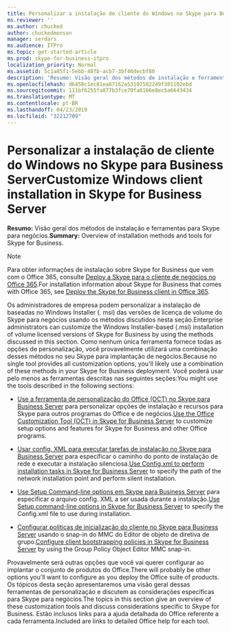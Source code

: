```yaml
---
title: Personalizar a instalação de cliente do Windows no Skype para Business Server
ms.reviewer: ''
ms.author: chucked
author: chuckedmonson
manager: serdars
ms.audience: ITPro
ms.topic: get-started-article
ms.prod: skype-for-business-itpro
localization_priority: Normal
ms.assetid: 5c1a85f1-5ebb-48fb-acb7-3bf46decbf80
description: 'Resumo: Visão geral dos métodos de instalação e ferramentas para Skype para negócios.'
ms.openlocfilehash: d6458c1ec81ea67162a53107582249f301102ebd
ms.sourcegitcommit: 111bf6255fa877b3fce70fa8166e8ec5a6643434
ms.translationtype: MT
ms.contentlocale: pt-BR
ms.lasthandoff: 04/23/2019
ms.locfileid: "32212709"
---
```

# <a name="customize-windows-client-installation-in-skype-for-business-server"></a><span data-ttu-id="16009-103">Personalizar a instalação de cliente do Windows no Skype para Business Server</span><span class="sxs-lookup"><span data-stu-id="16009-103">Customize Windows client installation in Skype for Business Server</span></span>
 
<span data-ttu-id="16009-104">**Resumo:** Visão geral dos métodos de instalação e ferramentas para Skype para negócios.</span><span class="sxs-lookup"><span data-stu-id="16009-104">**Summary:** Overview of installation methods and tools for Skype for Business.</span></span>
  
> [!NOTE]
> <span data-ttu-id="16009-105">Para obter informações de instalação sobre Skype for Business que vem com o Office 365, consulte [Deploy a Skype para o cliente de negócios no Office 365](https://support.office.com/article/8c563b81-22c9-4024-9efe-9fe28c7bbc96).</span><span class="sxs-lookup"><span data-stu-id="16009-105">For installation information about Skype for Business that comes with Office 365, see [Deploy the Skype for Business client in Office 365](https://support.office.com/article/8c563b81-22c9-4024-9efe-9fe28c7bbc96).</span></span> 
  
<span data-ttu-id="16009-106">Os administradores de empresa podem personalizar a instalação de baseadas no Windows Installer (. msi) das versões de licença de volume do Skype para negócios usando os métodos discutidos nesta seção.</span><span class="sxs-lookup"><span data-stu-id="16009-106">Enterprise administrators can customize the Windows Installer-based (.msi) installation of volume licensed versions of Skype for Business by using the methods discussed in this section.</span></span> <span data-ttu-id="16009-107">Como nenhum única ferramenta fornece todas as opções de personalização, você provavelmente utilizará uma combinação desses métodos no seu Skype para implantação de negócios.</span><span class="sxs-lookup"><span data-stu-id="16009-107">Because no single tool provides all customization options, you'll likely use a combination of these methods in your Skype for Business deployment.</span></span> <span data-ttu-id="16009-108">Você poderá usar pelo menos as ferramentas descritas nas seguintes seções:</span><span class="sxs-lookup"><span data-stu-id="16009-108">You might use the tools described in the following sections:</span></span>
  
- <span data-ttu-id="16009-109">[Use a ferramenta de personalização do Office (OCT) no Skype para Business Server](use-the-office-customization-tool-oct.md) para personalizar opções de instalação e recursos para Skype para outros programas do Office e de negócios.</span><span class="sxs-lookup"><span data-stu-id="16009-109">[Use the Office Customization Tool (OCT) in Skype for Business Server](use-the-office-customization-tool-oct.md) to customize setup options and features for Skype for Business and other Office programs.</span></span>
    
- <span data-ttu-id="16009-110">[Usar config. XML para executar tarefas de instalação no Skype para Business Server](use-config-xml-to-perform-installation-tasks.md) para especificar o caminho do ponto de instalação de rede e executar a instalação silenciosa.</span><span class="sxs-lookup"><span data-stu-id="16009-110">[Use Config.xml to perform installation tasks in Skype for Business Server](use-config-xml-to-perform-installation-tasks.md) to specify the path of the network installation point and perform silent installation.</span></span>
    
- <span data-ttu-id="16009-111">[Use Setup Command-line options em Skype para Business Server](use-setup-command-line-options.md) para especificar o arquivo config. XML a ser usada durante a instalação.</span><span class="sxs-lookup"><span data-stu-id="16009-111">[Use Setup command-line options in Skype for Business Server](use-setup-command-line-options.md) to specify the Config.xml file to use during installation.</span></span>
    
- <span data-ttu-id="16009-112">[Configurar políticas de inicialização do cliente no Skype para Business Server](configure-client-bootstrapping-policies.md) usando o snap-in do MMC do Editor de objeto de diretiva de grupo.</span><span class="sxs-lookup"><span data-stu-id="16009-112">[Configure client bootstrapping policies in Skype for Business Server](configure-client-bootstrapping-policies.md) by using the Group Policy Object Editor MMC snap-in.</span></span>
    
<span data-ttu-id="16009-113">Provavelmente será outras opções que você vai querer configurar ao implantar o conjunto de produtos do Office.</span><span class="sxs-lookup"><span data-stu-id="16009-113">There will probably be other options you'll want to configure as you deploy the Office suite of products.</span></span> <span data-ttu-id="16009-114">Os tópicos desta seção apresentaremos uma visão geral dessas ferramentas de personalização e discutem as considerações específicas para Skype para negócios.</span><span class="sxs-lookup"><span data-stu-id="16009-114">The topics in this section give an overview of these customization tools and discuss considerations specific to Skype for Business.</span></span> <span data-ttu-id="16009-115">Estão inclusos links para a ajuda detalhada do Office referente a cada ferramenta.</span><span class="sxs-lookup"><span data-stu-id="16009-115">Included are links to detailed Office help for each tool.</span></span> 
  

